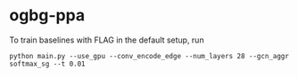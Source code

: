 # ogbg-ppa

To train baselines with FLAG in the default setup, run

    python main.py --use_gpu --conv_encode_edge --num_layers 28 --gcn_aggr softmax_sg --t 0.01




